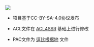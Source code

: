 [![](https://licensebuttons.net/l/by-sa/4.0/88x31.png)](https://creativecommons.org/licenses/by-sa/4.0/deed.zh)
* 项目基于CC-BY-SA-4.0协议发布

* ACL文件在 [ACL4SSR](https://raw.githubusercontent.com/ACL4SSR/ACL4SSR/master/gfwlist-banAD.acl) 基础上进行修改
  
* PAC文件为 [逗比根据地](https://raw.githubusercontent.com/ToyoDAdoubiBackup/doubi/master/other/pac.txt) 文件




